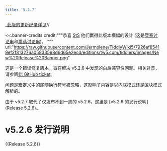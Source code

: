 ```yaml
---
title: '5.2.7'
---
```


_[此版的更新纪录详见](https:_github.com/Jermolene/TiddlyWiki5/compare/v5.2.6...v5.2.7)//

<<.banner-credits
	credit:"""恭喜 [StS](https://talk.tiddlywiki.org/u/StS) 他们赢得此版本横幅的设计 (这是[竞赛讨论串](https://talk.tiddlywiki.org/t/new-release-banner-competition-for-tiddlywiki-v5-2-6/6403/3)和[票选讨论串](https://talk.tiddlywiki.org/t/vote-for-the-tiddlywiki-banner-v5-2-6/6469))。
"""
	url:"https://raw.githubusercontent.com/Jermolene/TiddlyWiki5/7926af85419ef2f813276a05833598d6d65e2ecd/editions/tw5.com/tiddlers/images/New%20Release%20Banner.png"
>>

这是一个错误修复版本，旨在解决 v5.2.6 中发现的向后兼容性问题。相关背景，请参阅[此 GitHub ticket](https://github.com/Jermolene/TiddlyWiki5/issues/7371)。

问题是宏定义中的尾随换行符号被忽略，这影响了内容是以内联模式还是区块模式解析的。

由于 v5.2.7 取代了仅发布不到一周的 v5.2.6，这里是 [v5.2.6 的发行说明](Release 5.2.6)。

# v5.2.6 发行说明

{{Release 5.2.6}}
